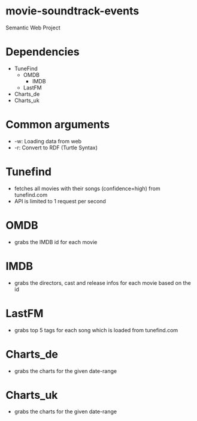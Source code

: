 # movie-soundtrack-events
Semantic Web Project

# Dependencies
* TuneFind
    * OMDB
        * IMDB
    * LastFM
* Charts_de
* Charts_uk

# Common arguments
* -w:    Loading data from web
* -r:    Convert to RDF (Turtle Syntax)

# Tunefind
* fetches all movies with their songs (confidence=high) from tunefind.com
* API is limited to 1 request per second

# OMDB
* grabs the IMDB id for each movie

# IMDB
* grabs the directors, cast and release infos for each movie based on the id

# LastFM
* grabs top 5 tags for each song which is loaded from tunefind.com

# Charts_de
* grabs the charts for the given date-range

# Charts_uk
* grabs the charts for the given date-range